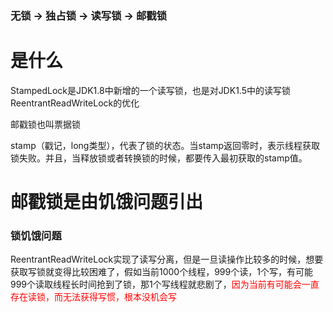 ### 无锁 -> 独占锁 -> 读写锁 -> 邮戳锁

# 是什么

StampedLock是JDK1.8中新增的一个读写锁，也是对JDK1.5中的读写锁ReentrantReadWriteLock的优化

邮戳锁也叫票据锁

stamp（戳记，long类型），代表了锁的状态。当stamp返回零时，表示线程获取锁失败。并且，当释放锁或者转换锁的时候，都要传入最初获取的stamp值。

# 邮戳锁是由饥饿问题引出

### 锁饥饿问题

ReentrantReadWriteLock实现了读写分离，但是一旦读操作比较多的时候，想要获取写锁就变得比较困难了，假如当前1000个线程，999个读，1个写，有可能999个读取线程长时间抢到了锁，那1个写线程就悲剧了，<font color = 'red'>因为当前有可能会一直存在读锁，而无法获得写惯，根本没机会写</font>











